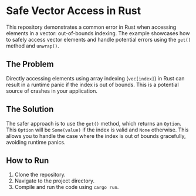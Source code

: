 # Safe Vector Access in Rust

This repository demonstrates a common error in Rust when accessing elements in a vector: out-of-bounds indexing.  The example showcases how to safely access vector elements and handle potential errors using the `get()` method and `unwrap()`.

## The Problem

Directly accessing elements using array indexing (`vec[index]`) in Rust can result in a runtime panic if the index is out of bounds. This is a potential source of crashes in your application.

## The Solution

The safer approach is to use the `get()` method, which returns an `Option`. This `Option` will be `Some(value)` if the index is valid and `None` otherwise.  This allows you to handle the case where the index is out of bounds gracefully, avoiding runtime panics.

## How to Run

1. Clone the repository.
2. Navigate to the project directory.
3. Compile and run the code using `cargo run`.
